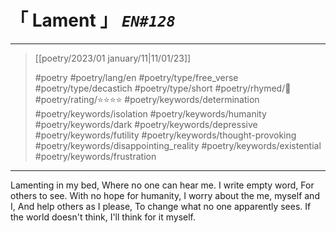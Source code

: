 
# &#12300; Lament &#12301; *`EN#128`*

---

> [[poetry/2023/01 january/11|11/01/23]]
> 
> #poetry 
> #poetry/lang/en 
> #poetry/type/free_verse #poetry/type/decastich #poetry/type/short 
> #poetry/rhymed/🔴 
> #poetry/rating/⭐⭐⭐⭐ 
> #poetry/keywords/determination #poetry/keywords/isolation #poetry/keywords/humanity #poetry/keywords/dark #poetry/keywords/depressive #poetry/keywords/futility #poetry/keywords/thought-provoking #poetry/keywords/disappointing_reality #poetry/keywords/existential #poetry/keywords/frustration 

---

Lamenting in my bed,
Where no one can hear me.
I write empty word,
For others to see.
With no hope for humanity,
I worry about the me, myself and I,
And help others as I please,
To change what no one apparently sees.
If the world doesn't think,
I'll think for it myself.